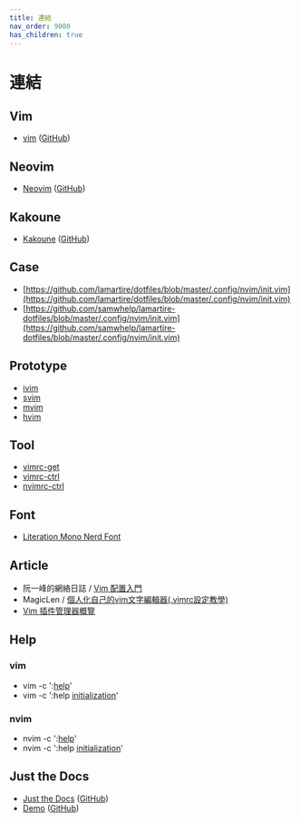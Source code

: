 ```yaml
---
title: 連結
nav_order: 9000
has_children: true
---
```


# 連結


## Vim

* [vim](https://www.vim.org/) ([GitHub](https://github.com/vim/vim))


## Neovim

* [Neovim](neovim.io) ([GitHub](https://github.com/neovim/neovim))


## Kakoune

* [Kakoune](https://kakoune.org) ([GitHub](https://github.com/mawww/kakoune))


## Case

* [https://github.com/lamartire/dotfiles/blob/master/.config/nvim/init.vim](https://github.com/lamartire/dotfiles/blob/master/.config/nvim/init.vim)
* [https://github.com/samwhelp/lamartire-dotfiles/blob/master/.config/nvim/init.vim](https://github.com/samwhelp/lamartire-dotfiles/blob/master/.config/nvim/init.vim)


## Prototype

* [ivim](https://github.com/samwhelp/note-about-vim/tree/gh-pages/_demo/prototype/ivim)
* [svim](https://github.com/samwhelp/note-about-vim/tree/gh-pages/_demo/prototype/svim)
* [mvim](https://github.com/samwhelp/note-about-vim/tree/gh-pages/_demo/prototype/mvim)
* [hvim](https://github.com/samwhelp/note-about-vim/tree/gh-pages/_demo/prototype/hvim)


## Tool

* [vimrc-get](https://github.com/samwhelp/note-about-vim/tree/gh-pages/_demo/project/vimrc-profile/vimrc-get)
* [vimrc-ctrl](https://github.com/samwhelp/note-about-vim/tree/gh-pages/_demo/project/vimrc-profile/vimrc-ctrl)
* [nvimrc-ctrl](https://github.com/samwhelp/note-about-vim/tree/gh-pages/_demo/project/vimrc-profile/nvimrc-ctrl)


## Font

* [Literation Mono Nerd Font](https://samwhelp.github.io/note-about-manjaro/read/adjustment/env/font.html#nerd-fonts--liberation-literation-mono-nerd-font)



## Article

* 阮一峰的網絡日誌 / [Vim 配置入門](http://www.ruanyifeng.com/blog/2018/09/vimrc.html)
* MagicLen / [個人化自己的vim文字編輯器(.vimrc設定教學)](https://magiclen.org/vimrc/)
* [Vim 插件管理器概覽](https://www.jianshu.com/p/780243c792cc)


## Help

### vim

* vim -c ':[help](https://vimhelp.org/)'
* vim -c ':help [initialization](https://vimhelp.org/starting.txt.html#initialization)'

### nvim

* nvim -c ':[help](https://neovim.io/doc/user/)'
* nvim -c ':help [initialization](https://neovim.io/doc/user/starting.html#initialization)'


## Just the Docs

* [Just the Docs](https://pmarsceill.github.io/just-the-docs/) ([GitHub](https://github.com/pmarsceill/just-the-docs))
* [Demo](https://pmarsceill.github.io/jtd-remote/) ([GitHub](https://github.com/pmarsceill/jtd-remote))
